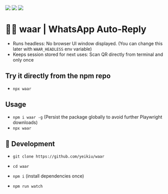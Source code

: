 <img src=".ci_badges/npm-version-badge.svg" /> <img src=".ci_badges/npm-dependencies-badge.svg" /> <img src=".ci_badges/npm-devdependencies-badge.svg" />

# 🤖💬 waar | WhatsApp Auto-Reply

- Runs headless: No browser UI window displayed. (You can change this later with `WAAR_HEADLESS` env variable) 
- Keeps session stored for next uses: Scan QR directly from terminal and only once


## Try it directly from the npm repo

- `npx waar`


## Usage

- `npm i waar -g` (Persist the package globally to avoid further Playwright downloads)
- `npx waar`


## 📝 Development

- `git clone https://github.com/yeikiu/waar`

- `cd waar`

- `npm i` (install dependencies once)

- `npm run watch`
